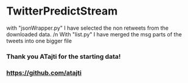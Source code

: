 # TwitterPredictStream

with "jsonWrapper.py" I have selected the non retweets from the downloaded data.
/n
With "list.py" I have merged the msg parts of the tweets into one bigger file


### Thank you ATajti for the starting data!
### https://github.com/atajti
